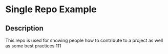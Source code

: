 # Single Repo Example

## Description
This repo is used for showing people how to contribute to a project as well as some best practices
111
